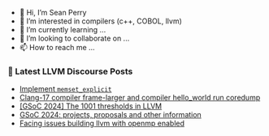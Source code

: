 - 👋 Hi, I’m Sean Perry
- 👀 I’m interested in compilers (c++, COBOL, llvm)
- 🌱 I’m currently learning ...
- 💞️ I’m looking to collaborate on ...
- 📫 How to reach me ...

<!---
s66perry/s66perry is a ✨ special ✨ repository because its `README.md` (this file) appears on your GitHub profile.
You can click the Preview link to take a look at your changes.
--->
### 📕 Latest LLVM Discourse Posts

<!-- DISCOURSE-LLVM:START -->
- [Implement `memset_explicit`](https://discourse.llvm.org/t/implement-memset-explicit/77312#post_8)
- [Clang-17 compiler frame-larger and compiler hello_world run coredump](https://discourse.llvm.org/t/clang-17-compiler-frame-larger-and-compiler-hello-world-run-coredump/77332#post_1)
- [[GSoC 2024] The 1001 thresholds in LLVM](https://discourse.llvm.org/t/gsoc-2024-the-1001-thresholds-in-llvm/77235#post_7)
- [GSoC 2024: projects, proposals and other information](https://discourse.llvm.org/t/gsoc-2024-projects-proposals-and-other-information/77331#post_1)
- [Facing issues building llvm with openmp enabled](https://discourse.llvm.org/t/facing-issues-building-llvm-with-openmp-enabled/77269#post_15)
<!-- DISCOURSE-LLVM:END -->
